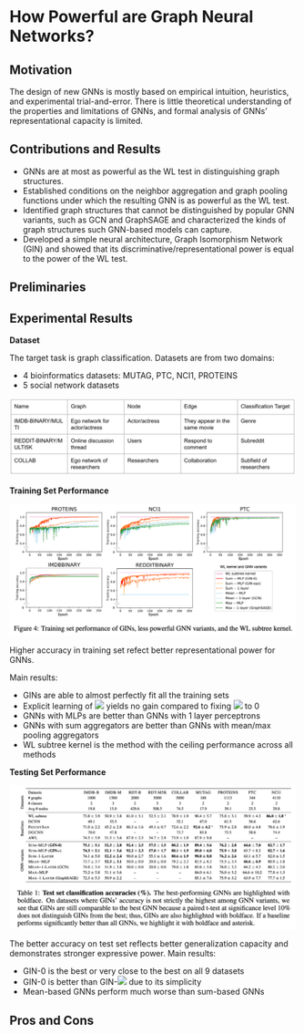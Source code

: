 # How Powerful are Graph Neural Networks?

## Motivation

The design of new GNNs is mostly based on empirical intuition, heuristics, and experimental trial-and-error. There is little theoretical understanding of the properties and limitations of GNNs, and formal analysis of GNNs’ representational capacity is limited.

## Contributions and Results
* GNNs are at most as powerful as the WL test in distinguishing graph structures.
* Established conditions on the neighbor aggregation and graph pooling functions under which the resulting GNN is as powerful as the WL test.
* Identified graph structures that cannot be distinguished by popular GNN variants, such as GCN and GraphSAGE and characterized the kinds of graph structures such GNN-based models can capture. 
* Developed a simple neural architecture, Graph Isomorphism Network (GIN) and showed that its discriminative/representational power is equal to the power of the WL test.

## Preliminaries



## Experimental Results

**Dataset**

The target task is graph classification. Datasets are from two domains:
* 4 bioinformatics datasets: MUTAG, PTC, NCI1, PROTEINS
* 5 social network datasets
  
![Social network datasets details](fig/datasets.png)

**Training Set Performance**

![Main result of training set performance](fig/figure4.png)

Higher accuracy in training set refect better representational power for GNNs. 

Main results:
* GINs are able to almost perfectly fit all the training sets
* Explicit learning of <img src="https://render.githubusercontent.com/render/math?math=\epsilon"> yields no gain compared to fixing <img src="https://render.githubusercontent.com/render/math?math=\epsilon"> to 0
* GNNs with MLPs are better than GNNs with 1 layer perceptrons
* GNNs with sum aggregators are better than GNNs with mean/max pooling aggregators
* WL subtree kernel is the method with the ceiling performance across all methods

**Testing Set Performance**

![Main result of testing set performance](fig/table1.png)

The better accuracy on test set reflects better generalization capacity and demonstrates stronger expressive power. Main results:
* GIN-0 is the best or very close to the best on all 9 datasets
* GIN-0 is better than GIN-<img src="https://render.githubusercontent.com/render/math?math=\epsilon"> due to its simplicity
* Mean-based GNNs perform much worse than sum-based GNNs

## Pros and Cons

